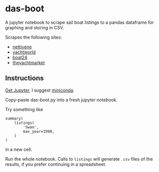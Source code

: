 # das-boot
A jupyter notebook to scrape sail boat listings to a pandas dataframe for graphing and storing in CSV.

Scrapes the following sites:
- [nettivene](http://nettivene.com/)
- [yachtworld](https://www.yachtworld.com/)
- [boat24](https://www.boat24.com/)
- [theyachtmarket](https://www.theyachtmarket.com)

## Instructions
[Get Jupyter](https://jupyter.org/install), I suggest [miniconda](https://docs.conda.io/en/latest/miniconda.html).

Copy-paste das-boot.py into a fresh jupyter notebook.

Try something like
```
summary(
    listings(
        'Swan',
        max_year=1990,
    )
)
```
in a new cell.

Run the whole notebook. Calls to `listings` will generate `.csv` files of the results, if you prefer continuing in a spreadsheet.
